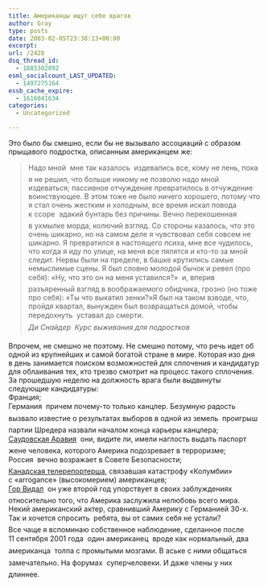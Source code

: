 ```yaml
---
title: Американцы ищут себе врагов
author: Gray
type: posts
date: 2003-02-05T23:38:13+00:00
excerpt:
url: /2428
dsq_thread_id:
  - 1885302092
esml_socialcount_LAST_UPDATED:
  - 1497275164
essb_cache_expire:
  - 1616041634
categories:
  - Uncategorized

---
```








Это было&nbsp;бы смешно, если&nbsp;бы не вызывало ассоциаций с&nbsp;образом прыщавого подростка, описанным американцем&nbsp;же:

> Надо мной&nbsp;&#151; мне так казалось&nbsp;&#151; издевались все, кому не лень, пока я&nbsp;не решил, что больше никому не позволю надо мной издеваться; пассивное отчуждение превратилось в&nbsp;отчуждение воинствующее. В&nbsp;этом тоже не было ничего хорошего, потому что я&nbsp;стал очень жестким и&nbsp;холодным, все время искал повода к&nbsp;ссоре&nbsp;&#151; эдакий бунтарь без причины. Вечно перекошенная в&nbsp;ухмылке морда, колючий взгляд. Со стороны казалось, что это очень шикарно, но на самом деле я&nbsp;чувствовал себя совсем не шикарно. Я&nbsp;превратился в&nbsp;настоящего психа, мне все чудилось, что когда я&nbsp;иду по улице, на меня все пялятся и&nbsp;<nobr>кто-то</nobr> за мной следит. Нервы были на пределе, в&nbsp;башке крутились самые немыслимые сцены. Я&nbsp;был словно молодой бычок и&nbsp;ревел (про себя): &laquo;Ну, что это он на меня уставился?&raquo;&nbsp;&#151; и, вперив разъяренный взгляд в&nbsp;воображаемого обидчика, грозно (но тоже про себя): &laquo;Ты что выкатил зенки?&raquo;Я был на таком взводе, что, пройдя квартал, вынужден был возвращаться домой, чтобы передохнуть&nbsp;&#151; уставал до смерти.  
> _Ди Снайдер&nbsp;&#151; Курс выживания для подростков_

Впрочем, не смешно не поэтому. Не смешно потому, что речь идет об одной из крупнейших и&nbsp;самой богатой стране в&nbsp;мире. Которая изо дня в&nbsp;день занимается поиском возможностей для сплочения и&nbsp;кандидатур для облаивания тех, кто трезво смотрит на процесс такого сплочения.  
За прошедшую неделю на должность врага были выдвинуты следующие кандидатуры:  
Франция;  
Германия&nbsp;&#151; причем <nobr>почему-то</nobr> только канцлер. Безумную радость вызвало известие о&nbsp;результатах выборов в&nbsp;одной из земель&nbsp;&#151; проигрыш партии Шредера назвали началом конца карьеры канцлера;  
<a href="http://www.opinionjournal.com/best/" target="_blank">Саудовская Аравия</a>&nbsp;&#151; они, видите&nbsp;ли, имели наглость выдать паспорт жене человека, которого Америка подозревает в&nbsp;терроризме;  
Россия&nbsp;&#151; вечно возражает в&nbsp;Совете Безопасности;  
<a href="http://ghostofaflea.blogspot.com/2003_02_02_ghostofaflea_archive.html#88615929" target="_blank">Канадская телерепортерша</a>, связавшая катастрофу &laquo;Колумбии&raquo; с&nbsp;&laquo;arrogance&raquo; (высокомерием) американцев;  
<a href="http://www.dissentmagazine.org/menutest/articles/wi03/gitlin.htm" target="_blank">Гор Видал</a>&nbsp;&#151; он уже второй год упорствует в&nbsp;своих заблуждениях относительно того, что Америка заслужила нелюбовь всего мира.  
Некий американский актер, сравнивший Америку с&nbsp;Германией <nobr>30-х.</nobr>  
Так и&nbsp;хочется спросить&nbsp;&#151; ребята, вы от самих себя не устали?  
Все чаще я&nbsp;вспоминаю собственное наблюдение, сделанное после 11&nbsp;сентября 2001&nbsp;года&nbsp;&#151; один американец&nbsp;&#151; вроде как нормальный, два американца&nbsp;&#151; толпа с&nbsp;промытыми мозгами. В&nbsp;аське с&nbsp;ними общаться&nbsp;&#151; замечательно. На форумах&nbsp;&#151; суперчеловеки. И&nbsp;даже члены у&nbsp;них длиннее.